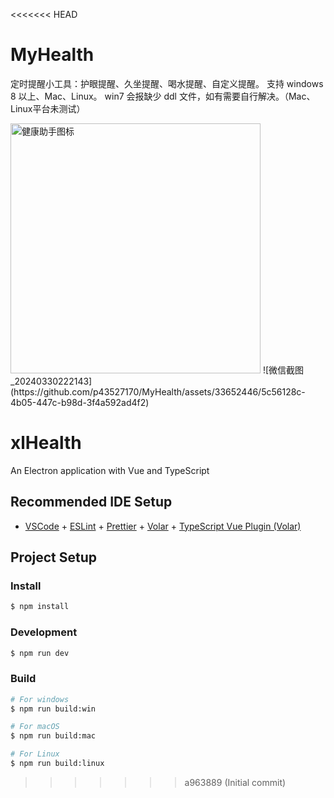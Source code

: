 <<<<<<< HEAD
# MyHealth
定时提醒小工具：护眼提醒、久坐提醒、喝水提醒、自定义提醒。
支持 windows 8 以上、Mac、Linux。 win7 会报缺少 ddl 文件，如有需要自行解决。（Mac、Linux平台未测试）

<img src="https://github.com/p43527170/MyHealth/assets/33652446/b749602b-07e5-42c6-a821-248d3b81390f" alt="健康助手图标" width="400" >
![微信截图_20240330222143](https://github.com/p43527170/MyHealth/assets/33652446/5c56128c-4b05-447c-b98d-3f4a592ad4f2)

# xlHealth

An Electron application with Vue and TypeScript

## Recommended IDE Setup

- [VSCode](https://code.visualstudio.com/) + [ESLint](https://marketplace.visualstudio.com/items?itemName=dbaeumer.vscode-eslint) + [Prettier](https://marketplace.visualstudio.com/items?itemName=esbenp.prettier-vscode) + [Volar](https://marketplace.visualstudio.com/items?itemName=Vue.volar) + [TypeScript Vue Plugin (Volar)](https://marketplace.visualstudio.com/items?itemName=Vue.vscode-typescript-vue-plugin)

## Project Setup

### Install

```bash
$ npm install
```

### Development

```bash
$ npm run dev
```

### Build

```bash
# For windows
$ npm run build:win

# For macOS
$ npm run build:mac

# For Linux
$ npm run build:linux
```
>>>>>>> a963889 (Initial commit)
